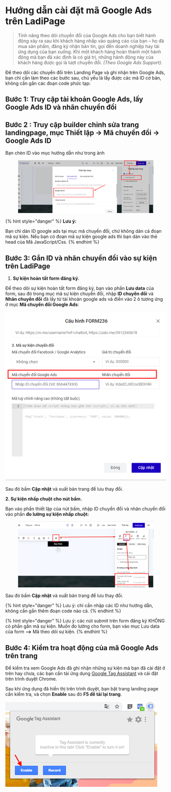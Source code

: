 # Hướng dẫn cài đặt mã Google Ads trên LadiPage

> Tính năng theo dõi chuyển đổi của Google Ads cho bạn biết hành động xảy ra sau khi khách hàng nhấp vào quảng cáo của bạn – họ đã mua sản phẩm, đăng ký nhận bản tin, gọi đến doanh nghiệp hay tải ứng dụng của bạn xuống. Khi một khách hàng hoàn thành một hành động mà bạn đã xác định là có giá trị, những hành động này của khách hàng được gọi là lượt chuyển đổi. _(Theo Google Ads Support)._

Để theo dõi các chuyển đổi trên Landing Page và ghi nhận trên Google Ads, bạn chỉ cần làm theo các bước sau, chủ yếu là lấy được các mã ID cơ bản, không cần gắn các đoạn code phức tạp:

## **Bước 1: Truy cập tài khoản Google Ads, lấy Google Ads ID và nhãn chuyển đổi**&#x20;

## **Bước 2 : Truy cập builder chỉnh sửa trang landingpage, mục Thiết lập -> Mã chuyển đổi -> Google Ads ID**&#x20;

Bạn chèn ID vào mục hướng dẫn như trong ảnh&#x20;

<figure><img src="../../../.gitbook/assets/Gads.png" alt=""><figcaption></figcaption></figure>

{% hint style="danger" %}
**Lưu ý:**

Bạn chỉ dán ID google ads tại mục mã chuyển đổi, chứ không dán cả đoạn mã sự kiện. Nếu bạn có đoạn mã sự kiện google ads thì bạn dán vào thẻ head của Mã JavaScript/Css.
{% endhint %}

## Bước 3: Gắn ID và nhãn chuyển đổi vào sự kiện trên LadiPage

1. **Sự kiện hoàn tất form đăng ký.**

Để theo dõi sự kiện hoàn tất form đăng ký, bạn vào phần **Lưu data** của form, sau đó trong mục mã sự kiện chuyển đổi, nhập **ID chuyển đổi** và **Nhãn chuyển đổi** đã lấy từ tài khoản google ads và điền vào 2 ô tương ứng ở mục **Mã chuyển đổi Google Ads**:

![Nhập ID chuyển đổi và nhãn chuyển đổi ](<../../../.gitbook/assets/image (405).png>)

Sau đó bấm **Cập nhật** và xuất bản trang để lưu thay đổi.

**2. Sự kiện nhấp chuột cho nút bấm.**

Bạn vào phần thiết lập của nút bấm, nhập ID chuyển đổi và nhãn chuyển đổi vào phần **đo lường sự kiện nhấp chuột:**

<figure><img src="../../../.gitbook/assets/google ads.png" alt=""><figcaption></figcaption></figure>

Sau đó bấm **Cập nhật** và xuất bản trang để lưu thay đổi.

{% hint style="danger" %}
Lưu ý: chỉ cần nhập các ID như hướng dẫn, không cần gắn thêm đoạn code nào cả.
{% endhint %}

{% hint style="danger" %}
Lưu ý: các nút submit trên form đăng ký KHÔNG có phần gắn mã sự  kiện. Muốn đo lường cho form, bạn vào mục Lưu data  của form **-->** Mã theo dõi sự kiện.
{% endhint %}

## Bước 4: Kiểm tra hoạt động của mã Google Ads trên trang

Để kiểm tra xem Google Ads đã ghi nhận những sự kiện mà bạn đã cài đặt ở trên hay chưa, các bạn cần tải ứng dụng [Google Tag Assistant](https://chrome.google.com/webstore/detail/tag-assistant-by-google/kejbdjndbnbjgmefkgdddjlbokphdefk?hl=en) và cài đặt trên trình duyệt Chrome.

Sau khi ứng dụng đã hiển thị trên trình duyệt, bạn bật trang landing page cần kiểm tra, và chọn **Enable** sau đó **F5 để tải lại trang**.

![](<../../../.gitbook/assets/image (1147).png>)

